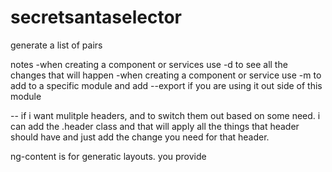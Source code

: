 # secretsantaselector
generate a list of pairs 


notes 
-when creating a component or services use -d to see all the changes that will happen
-when creating a component or service use -m to add to a specific module and add --export if you are using it out side of this module 


-- if i want mulitple headers, and to switch them out based on some need. i can add the .header class and that will apply all the things that header should have and just add the change you need for that header. 

ng-content is for generatic layouts. you provide 